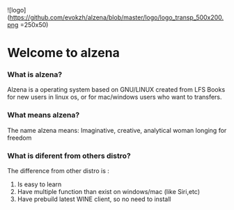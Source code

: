 ![logo](https://github.com/evokzh/alzena/blob/master/logo/logo_transp_500x200.png =250x50)

# Welcome to alzena

### What is alzena?
Alzena is a operating system based on GNU/LINUX created from LFS Books for new users in linux os, or for mac/windows users who want to transfers.
### What means alzena?
The name alzena means: Imaginative, creative, analytical woman longing for freedom
### What is diferent from others distro?
The difference from other distro is :
1. Is easy to learn
2. Have multiple function than exist on windows/mac (like Siri,etc)
3. Have prebuild latest WINE client, so no need to install
